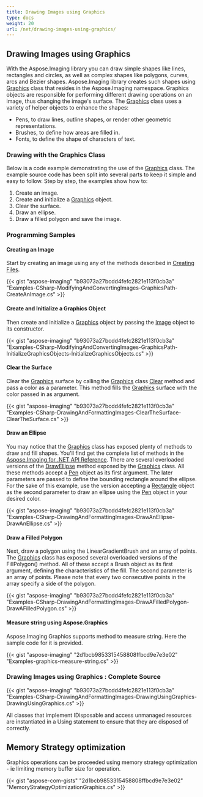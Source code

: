 ```yaml
---
title: Drawing Images using Graphics
type: docs
weight: 20
url: /net/drawing-images-using-graphics/
---
```


## **Drawing Images using Graphics**
With the Aspose.Imaging library you can draw simple shapes like lines, rectangles and circles, as well as complex shapes like polygons, curves, arcs and Bezier shapes. Aspose.Imaging library creates such shapes using [Graphics](http://www.aspose.com/api/search/net/imaging/Graphics) class that resides in the Aspose.Imaging namespace. Graphics objects are responsible for performing different drawing operations on an image, thus changing the image's surface. The [Graphics](http://www.aspose.com/api/search/net/imaging/Graphics) class uses a variety of helper objects to enhance the shapes:

- Pens, to draw lines, outline shapes, or render other geometric representations.
- Brushes, to define how areas are filled in.
- Fonts, to define the shape of characters of text.
### **Drawing with the Graphics Class**
Below is a code example demonstrating the use of the [Graphics](http://www.aspose.com/api/search/net/imaging/Graphics) class. The example source code has been split into several parts to keep it simple and easy to follow. Step by step, the examples show how to:

1. Create an image.
1. Create and initialize a [Graphics](http://www.aspose.com/api/search/net/imaging/Graphics) object.
1. Clear the surface.
1. Draw an ellipse.
1. Draw a filled polygon and save the image.
### **Programming Samples**
#### **Creating an Image**
Start by creating an image using any of the methods described in [Creating Files](http://www.aspose.com/docs/display/imagingnet/Drawing+and+Formatting+Images#DrawingandFormattingImages-CreatingImageFiles).

{{< gist "aspose-imaging" "b93073a27bcdd4fefc2821e113f0cb3a" "Examples-CSharp-ModifyingAndConvertingImages-GraphicsPath-CreateAnImage.cs" >}}


#### **Create and Initialize a Graphics Object**
Then create and initialize a [Graphics](http://www.aspose.com/api/search/net/imaging/Graphics) object by passing the [Image](http://www.aspose.com/api/net/imaging/aspose.imaging/image) object to its constructor.

{{< gist "aspose-imaging" "b93073a27bcdd4fefc2821e113f0cb3a" "Examples-CSharp-ModifyingAndConvertingImages-GraphicsPath-InitializeGraphicsObjects-InitializeGraphicsObjects.cs" >}}


#### **Clear the Surface**
Clear the [Graphics](http://www.aspose.com/api/search/net/imaging/Graphics) surface by calling the [Graphics](http://www.aspose.com/api/search/net/imaging/Graphics) class [Clear](http://www.aspose.com/api/net/imaging/aspose.imaging/graphics/methods/clear) method and pass a color as a parameter. This method fills the [Graphics](http://www.aspose.com/api/search/net/imaging/Graphics) surface with the color passed in as argument.

{{< gist "aspose-imaging" "b93073a27bcdd4fefc2821e113f0cb3a" "Examples-CSharp-DrawingAndFormattingImages-ClearTheSurface-ClearTheSurface.cs" >}}


#### **Draw an Ellipse**
You may notice that the [Graphics](http://www.aspose.com/api/search/net/imaging/Graphics) class has exposed plenty of methods to draw and fill shapes. You'll find get the complete list of methods in the [Aspose.Imaging for .NET API Reference](http://www.aspose.com/docs/display/imagingnet/Aspose.Imaging+for+.NET++API+Reference). There are several overloaded versions of the [DrawEllipse](http://www.aspose.com/api/net/imaging/aspose.imaging/graphics/methods/drawellipse/index) method exposed by the [Graphics](http://www.aspose.com/api/search/net/imaging/Graphics) class. All these methods accept a [Pen](http://www.aspose.com/api/net/imaging/aspose.imaging/pen) object as its first argument. The later parameters are passed to define the bounding rectangle around the ellipse. For the sake of this example, use the version accepting a [Rectangle](http://www.aspose.com/api/net/imaging/aspose.imaging/rectangle) object as the second parameter to draw an ellipse using the [Pen](http://www.aspose.com/api/net/imaging/aspose.imaging/pen) object in your desired color.

{{< gist "aspose-imaging" "b93073a27bcdd4fefc2821e113f0cb3a" "Examples-CSharp-DrawingAndFormattingImages-DrawAnEllipse-DrawAnEllipse.cs" >}}


#### **Draw a Filled Polygon**
Next, draw a polygon using the LinearGradientBrush and an array of points. The [Graphics](http://www.aspose.com/api/search/net/imaging/Graphics) class has exposed several overloaded versions of the FillPolygon() method. All of these accept a Brush object as its first argument, defining the characteristics of the fill. The second parameter is an array of points. Please note that every two consecutive points in the array specify a side of the polygon.

{{< gist "aspose-imaging" "b93073a27bcdd4fefc2821e113f0cb3a" "Examples-CSharp-DrawingAndFormattingImages-DrawAFilledPolygon-DrawAFilledPolygon.cs" >}}

#### **Measure string using Aspose.Graphics**
Aspose.Imaging Graphics supports method to measure string. Here the sample code for it is provided.

{{< gist "aspose-imaging" "2d1bcb9853315458808ffbcd9e7e3e02" "Examples-graphics-measure-string.cs" >}}

### **Drawing Images using Graphics : Complete Source**
{{< gist "aspose-imaging" "b93073a27bcdd4fefc2821e113f0cb3a" "Examples-CSharp-DrawingAndFormattingImages-DrawingUsingGraphics-DrawingUsingGraphics.cs" >}}

All classes that implement IDisposable and access unmanaged resources are instantiated in a Using statement to ensure that they are disposed of correctly.
## **Memory Strategy optimization**
Graphics operations can be proceeded using memory strategy optimization - ie limiting memory buffer size for operation.

{{< gist "aspose-com-gists" "2d1bcb9853315458808ffbcd9e7e3e02" "MemoryStrategyOptimizationGraphics.cs" >}}

